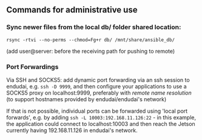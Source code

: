 
## Commands for administrative use

### Sync newer files from the local db/ folder shared location:

`
rsync -rtvi --no-perms --chmod=Fg+r db/ /mnt/share/ansible_db/
`

(add user@server: before the receiving path for pushing to remote)

### Port Forwardings

Via SSH and SOCKS5: add dynamic port forwarding via an ssh session to endudai, e.g. `ssh -D 9999`,
and then configure your applications to use a SOCKS5 proxy on localhost:9999,
preferably  with _remote name resolution_ (to support hostnames provided by endudai/endudai's network)

If that is not possible, individual ports can be forwarded using 'local port forwards', e.g. by adding `ssh -L 10003:192.168.11.126:22` - in this
example, the application could connect to localhost:10003 and then reach the Jetson currently having 192.168.11.126 in endudai's network.

